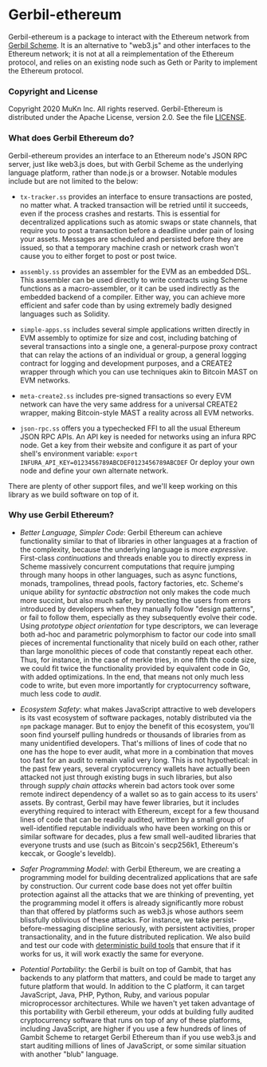 # Gerbil-ethereum

Gerbil-ethereum is a package to interact with the Ethereum network from [Gerbil Scheme](https://cons.io).
It is an alternative to "web3.js" and other interfaces to the Ethereum network;
it is not at all a reimplementation of the Ethereum protocol,
and relies on an existing node such as Geth or Parity to implement the Ethereum protocol.

### Copyright and License

Copyright 2020 MuKn Inc. All rights reserved.
Gerbil-Ethereum is distributed under the Apache License, version 2.0. See the file [LICENSE](LICENSE).

### What does Gerbil Ethereum do?

Gerbil-ethereum provides an interface to an Ethereum node's JSON RPC server, just like web3.js does,
but with Gerbil Scheme as the underlying language platform, rather than node.js or a browser.
Notable modules include but are not limited to the below:

- `tx-tracker.ss` provides an interface to ensure transactions are posted, no matter what.
  A tracked transaction will be retried until it succeeds, even if the process crashes and restarts.
  This is essential for decentralized applications such as atomic swaps or state channels,
  that require you to post a transaction before a deadline under pain of losing your assets.
  Messages are scheduled and persisted before they are issued, so that
  a temporary machine crash or network crash won't cause you to either forget to post or post twice.

- `assembly.ss` provides an assembler for the EVM as an embedded DSL.
  This assembler can be used directly to write contracts using Scheme functions as a macro-assembler,
  or it can be used indirectly as the embedded backend of a compiler.
  Either way, you can achieve more efficient and safer code
  than by using extremely badly designed languages such as Solidity.

- `simple-apps.ss` includes several simple applications written directly in EVM assembly
  to optimize for size and cost, including batching of several transactions into a single one,
  a general-purpose proxy contract that can relay the actions of an individual or group,
  a general logging contract for logging and development purposes, and
  a CREATE2 wrapper through which you can use techniques akin to Bitcoin MAST on EVM networks.

- `meta-create2.ss` includes pre-signed transactions so every EVM network can have the very same address
  for a universal CREATE2 wrapper, making Bitcoin-style MAST a reality across all EVM networks.

- `json-rpc.ss` offers you a typechecked FFI to all the usual Ethereum JSON RPC APIs.
  An API key is needed for networks using an infura RPC node. Get a key from their website
  and configure it as part of your shell's environment variable:
  `export INFURA_API_KEY=0123456789ABCDEF0123456789ABCDEF`
  Or deploy your own node and define your own alternate network.

There are plenty of other support files, and we'll keep working on this library
as we build software on top of it.

### Why use Gerbil Ethereum?

- _Better Language, Simpler Code_: Gerbil Ethereum can achieve functionality similar
  to that of libraries in other languages at a fraction of the complexity,
  because the underlying language is more _expressive_.
  First-class _continuations_ and threads enable you to directly express in Scheme
  massively concurrent computations that require jumping through many hoops in other languages,
  such as async functions, monads, trampolines, thread pools, factory factories, etc.
  Scheme's unique ability for _syntactic abstraction_ not only makes the code much more succint,
  but also much safer, by protecting the users from errors introduced by developers when they manually
  follow "design patterns", or fail to follow them, especially as they subsequently evolve their code.
  Using _prototype object orientation_ for type descriptors,
  we can leverage both ad-hoc and parametric polymorphism to factor our code into
  small pieces of incremental functionality that nicely build on each other,
  rather than large monolithic pieces of code that constantly repeat each other.
  Thus, for instance, in the case of merkle tries, in one fifth the code size,
  we could fit twice the functionality provided by equivalent code in Go, with added optimizations.
  In the end, that means not only much less code to write, but
  even more importantly for cryptocurrency software, much less code to _audit_.

- _Ecosystem Safety_: what makes JavaScript attractive to web developers is its vast ecosystem
  of software packages, notably distributed via the `npm` package manager.
  But to enjoy the benefit of this ecosystem, you'll soon find yourself pulling
  hundreds or thousands of libraries from as many unidentified developers.
  That's millions of lines of code that no one has the hope to ever audit,
  what more in a combination that moves too fast for an audit to remain valid very long.
  This is not hypothetical: in the past few years, several cryptocurrency wallets
  have actually been attacked not just through existing bugs in such libraries,
  but also through _supply chain attacks_ wherein bad actors took over
  some remote indirect dependency of a wallet so as to gain access to its users' assets.
  By contrast, Gerbil may have fewer libraries, but it includes everything required to interact
  with Ethereum, except for a few thousand lines of code that can be readily audited,
  written by a small group of well-identified reputable individuals
  who have been working on this or similar software for decades,
  plus a few small well-audited libraries that everyone trusts and use
  (such as Bitcoin's secp256k1, Ethereum's keccak, or Google's leveldb).

- _Safer Programming Model_: with Gerbil Ethereum, we are creating a programming model
  for building decentralized applications that are safe by construction.
  Our current code base does not yet offer builtin protection against all the attacks
  that we are thinking of preventing, yet the programming model it offers is already
  significantly more robust than that offered by platforms such as web3.js
  whose authors seem blissfully oblivious of these attacks.
  For instance, we take persist-before-messaging discipline seriously,
  with persistent activities, proper transactionality, and in the future distributed replication.
  We also build and test our code with [deterministic build tools](https://www.nixos.org/nix/)
  that ensure that if it works for us, it will work exactly the same for everyone.

- _Potential Portability_: the Gerbil is built on top of Gambit, that has backends
  to any platform that matters, and could be made to target any future platform that would.
  In addition to the C platform, it can target JavaScript, Java, PHP, Python, Ruby, and
  various popular microprocessor architectures. While we haven't yet taken advantage of
  this portability with Gerbil ethereum, your odds at building fully audited cryptocurrency software
  that runs on top of any of these platforms, including JavaScript, are higher
  if you use a few hundreds of lines of Gambit Scheme to retarget Gerbil Ethereum
  than if you use web3.js and start auditing millions of lines of JavaScript,
  or some similar situation with another "blub" language.
